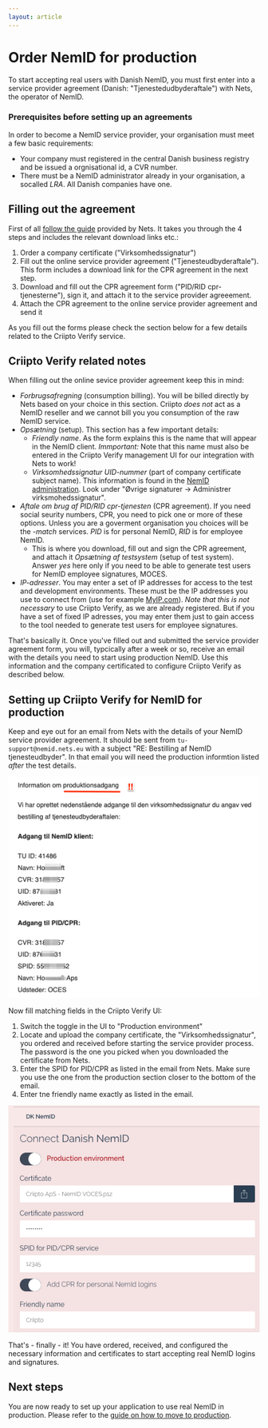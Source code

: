 ```yaml
---
layout: article
---
```



# Order NemID for production

To start accepting real users with Danish NemID, you must first enter into a service provider agreement (Danish: "Tjenestedudbyderaftale") with Nets, the operator of NemID.

### Prerequisites before setting up an agreements

In order to become a NemID service provider, your organisation must meet a few basic requirements:

- Your company must registered in the central Danish business registry and be issued a orgnisational id, a CVR number.
- There must be a NemID administrator already in your organisation, a socalled _LRA_. All Danish companies have one.

## Filling out the agreement

First of all [follow the guide](https://www.nets.eu/dk-da/kundeservice/nemid-tjenesteudbyder/bestilling) provided by Nets.  It takes you through the 4 steps and includes the relevant download links etc.:

1. Order a company certificate ("Virksomhedssignatur")
2. Fill out the online service provider agreement ("Tjenesteudbyderaftale"). This form includes a download link for the CPR agreement in the next step.
3. Download and fill out the CPR agreement form ("PID/RID cpr-tjenesterne"), sign it, and attach it to the service provider agreeement.
4. Attach the CPR agreement to the online service provider agreement and send it

As you fill out the forms please check the section below for a few details related to the Criipto Verify service.

## Criipto Verify related notes

When filling out the online sevice provider agreement keep this in mind:

- _Forbrugsafregning_ (consumption billing). You will be billed directly by Nets based on your choice in this section. Criipto _does not_ act as a NemID reseller and we cannot bill you you consumption of the raw NemID service.
- _Opsætning_ (setup). This section has a few important details:
    - _Friendly name_. As the form explains this is the name that will appear in the NemID client. _Immportant:_ Note that this name must also be entered in the Criipto Verify management UI for our integration with Nets to work!
    - _Virksomhedssignatur UID-nummer_ (part of company certificate subject name). This information is found in the [NemID administration](https://www.medarbejdersignatur.dk/produkter/nemid_medarbejdersignatur/log_paa_nemid_selvbetjening/). Look under "Øvrige signaturer -> Administrer virksmohedssignatur".
- _Aftale om brug af PID/RID cpr-tjenesten_ (CPR agreement). If you need social seurity numbers, CPR, you need to pick one or more of these options. Unless you are a goverment organisation you choices will be the _-match_ services. _PID_ is for personal NemID, _RID_ is for employee NemID.
    - This is where you download, fill out and sign the CPR agreement, and attach it
_​Opsætning af testsystem_ (setup of test system). Answer _yes_ here only if you need to be able to generate test users for NemID employee signatures, MOCES.
- _IP-adresser_. You may enter a set of IP addresses for access to the test and development environments. These must be the IP addresses you use to connect from (use for example [MyIP.com](https://www.myip.com/)). _Note that this is not necessary_ to use Criipto Verify, as we are already registered. But if you have a set of fixed IP adresses, you may enter them just to gain access to the tool needed to generate test users for employee signatures.

<a name="setup"></a>

That's basically it. Once you've filled out and submitted the service provider agreement form, you will, typcically after a week or so, receive an email with the details you need to start using production NemID. Use this information and the company certificated to configure Criipto Verify as described below.

## Setting up Criipto Verify for NemID for production

Keep and eye out for an email from Nets with the details of your NemID service provider agreement. It should be sent from `tu-support@nemid.nets.eu` with a subject "RE: Bestilling af NemID tjenesteudbyder". In that email you will need the production informtion listed _after_ the test details.

![Email from Nets](/images/TU-done.png)

Now fill matching fields in the Criipto Verify UI:

1. Switch the toggle in the UI to "Production environment"
2. Locate and upload the company certificate, the "Virksomhedssignatur", you ordered and received before starting the service provider process. The password is the one you picked when you downloaded the certificate from Nets.
3. Enter the SPID for PID/CPR as listed in the email from Nets. Make sure you use the one from the production section closer to the bottom of the email.
4. Enter tne friendly name exactly as listed in the email.

![Email from Nets](/images/nemid-prod.png)

That's - finally - it! You have ordered, received, and configured the necessary information and certificates to start accepting real NemID logins and signatures.

## Next steps

You are now ready to set up your application to use real NemID in production. Please refer to the [guide on how to move to production](/how-to/get-ready-for-production).